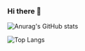### Hi there 👋

![Anurag's GitHub stats](https://github-readme-stats.vercel.app/api?username=singularity-code&show_icons=true&theme=gruvbox)

![Top Langs](https://github-readme-stats-sand-six-91.vercel.app/api/top-langs/?username=singularity-code&layout=compact&theme=vue-dark)

<!--
**singularity-code/singularity-code** is a ✨ _special_ ✨ repository because its `README.md` (this file) appears on your GitHub profile.

Here are some ideas to get you started:

- 🔭 I’m currently working on ...
- 🌱 I’m currently learning ...
- 👯 I’m looking to collaborate on ...
- 🤔 I’m looking for help with ...
- 💬 Ask me about ...
- 📫 How to reach me: ...
- 😄 Pronouns: ...
- ⚡ Fun fact: ...
-->
